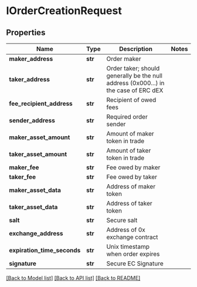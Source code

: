 # IOrderCreationRequest

## Properties
Name | Type | Description | Notes
------------ | ------------- | ------------- | -------------
**maker_address** | **str** | Order maker | 
**taker_address** | **str** | Order taker; should generally be the null address (0x000...) in the case of ERC dEX | 
**fee_recipient_address** | **str** | Recipient of owed fees | 
**sender_address** | **str** | Required order sender | 
**maker_asset_amount** | **str** | Amount of maker token in trade | 
**taker_asset_amount** | **str** | Amount of taker token in trade | 
**maker_fee** | **str** | Fee owed by maker | 
**taker_fee** | **str** | Fee owed by taker | 
**maker_asset_data** | **str** | Address of maker token | 
**taker_asset_data** | **str** | Address of taker token | 
**salt** | **str** | Secure salt | 
**exchange_address** | **str** | Address of 0x exchange contract | 
**expiration_time_seconds** | **str** | Unix timestamp when order expires | 
**signature** | **str** | Secure EC Signature | 

[[Back to Model list]](../README.md#documentation-for-models) [[Back to API list]](../README.md#documentation-for-api-endpoints) [[Back to README]](../README.md)


